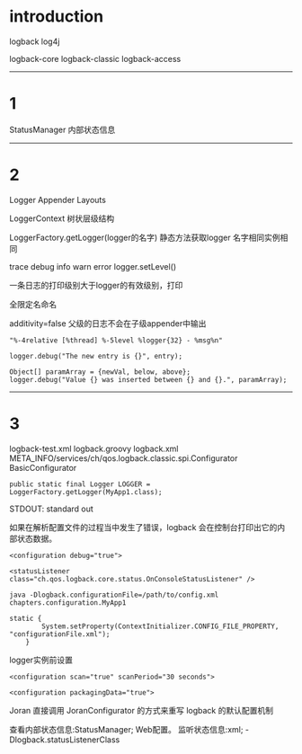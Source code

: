 # introduction

logback log4j

logback-core logback-classic logback-access

----------

# 1

StatusManager 内部状态信息

----------

# 2

Logger Appender Layouts

LoggerContext 树状层级结构

LoggerFactory.getLogger(logger的名字) 静态方法获取logger 名字相同实例相同

trace debug info warn error logger.setLevel()

一条日志的打印级别大于logger的有效级别，打印

全限定名命名

additivity=false 父级的日志不会在子级appender中输出

```
"%-4relative [%thread] %-5level %logger{32} - %msg%n"
```

```
logger.debug("The new entry is {}", entry);
```

```
Object[] paramArray = {newVal, below, above};
logger.debug("Value {} was inserted between {} and {}.", paramArray);
```

----------

# 3

logback-test.xml
logback.groovy 
logback.xml
META_INFO/services/ch/qos.logback.classic.spi.Configurator
BasicConfigurator

```
public static final Logger LOGGER = LoggerFactory.getLogger(MyApp1.class);
```

STDOUT: standard out

如果在解析配置文件的过程当中发生了错误，logback 会在控制台打印出它的内部状态数据。

```<configuration debug="true">```

```<statusListener class="ch.qos.logback.core.status.OnConsoleStatusListener" />```

```java -Dlogback.configurationFile=/path/to/config.xml chapters.configuration.MyApp1```
```
static {
        System.setProperty(ContextInitializer.CONFIG_FILE_PROPERTY, "configurationFile.xml");
    }
```
logger实例前设置

```<configuration scan="true" scanPeriod="30 seconds">```

```<configuration packagingData="true">```

Joran
直接调用 JoranConfigurator 的方式来重写 logback 的默认配置机制

查看内部状态信息:StatusManager; Web配置。
监听状态信息:xml; -Dlogback.statusListenerClass






